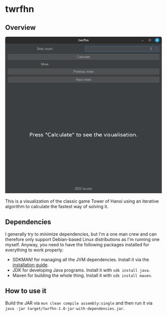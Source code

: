 # twrfhn

## Overview

![Overview image](overview.png)

This is a visualization of the classic game Tower of Hanoi using an iterative algorithm to calculate the fastest way of
solving it.

## Dependencies

I generally try to minimize dependencies, but I'm a one man crew and can therefore only support Debian-based Linux
distributions as I'm running one myself. Anyway, you need to have the following packages installed for everything to
work properly:

- SDKMAN! for managing all the JVM dependencies. Install it via the [installation guide](https://sdkman.io/install).
- JDK for developing Java programs. Install it with `sdk install java`.
- Maven for building the whole thing. Install it with `sdk install maven`.

## How to use it

Build the JAR via `mvn clean compile assembly:single` and then run it
via `java -jar target/twrfhn-1.0-jar-with-dependencies.jar`.
